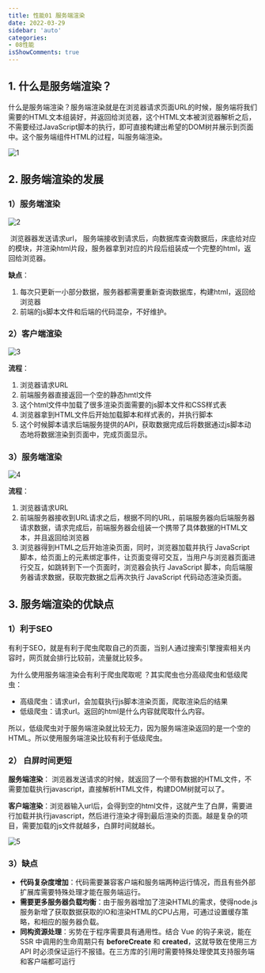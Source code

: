 ```yaml
---
title: 性能01 服务端渲染
date: 2022-03-29
sidebar: 'auto'
categories:
- 08性能
isShowComments: true
---
```




## 1. 什么是服务端渲染？

​	什么是服务端渲染？服务端渲染就是在浏览器请求页面URL的时候，服务端将我们需要的HTML文本组装好，并返回给浏览器，这个HTML文本被浏览器解析之后，不需要经过JavaScript脚本的执行，即可直接构建出希望的DOM树并展示到页面中。这个服务端组件HTML的过程，叫服务端渲染。

![1](https://gitee.com/ljcdzh/my_pic/raw/master/img/202203311833029.webp)

## 2. 服务端渲染的发展

### 1）服务端渲染

![2](https://gitee.com/ljcdzh/my_pic/raw/master/img/202203311946660.webp)

​	浏览器器发送请求url， 服务端接收到请求后，向数据库查询数据后，床底给对应的模块，并渲染html片段，服务器拿到对应的片段后组装成一个完整的html，返回给浏览器。 

**缺点**：

1. 每次只更新一小部分数据，服务器都需要重新查询数据库，构建html，返回给浏览器
2. 前端的js脚本文件和后端的代码混杂，不好维护。



### 2）客户端渲染

![3](https://gitee.com/ljcdzh/my_pic/raw/master/img/202203311946856.webp)

**流程**：

1. 浏览器请求URL
2. 前端服务器直接返回一个空的静态hmtl文件
3. 这个html文件中加载了很多渲染页面需要的js脚本文件和CSS样式表
4. 浏览器拿到HTML文件后开始加载脚本和样式表的，并执行脚本
5. 这个时候脚本请求后端服务提供的API，获取数据完成后将数据通过js脚本动态地将数据渲染到页面中，完成页面显示。



### 3）服务端渲染

![4](https://gitee.com/ljcdzh/my_pic/raw/master/img/202203311946192.webp)

**流程**：

1. 浏览器请求URL
2. 前端服务器接收到URL请求之后，根据不同的URL，前端服务器向后端服务器请求数据，请求完成后，前端服务器会组装一个携带了具体数据的HTML文本，并且返回给浏览器
3. 浏览器得到HTML之后开始渲染页面，同时，浏览器加载并执行 JavaScript 脚本，给页面上的元素绑定事件，让页面变得可交互，当用户与浏览器页面进行交互，如跳转到下一个页面时，浏览器会执行 JavaScript 脚本，向后端服务器请求数据，获取完数据之后再次执行 JavaScript 代码动态渲染页面。





## 3. 服务端渲染的优缺点

### 1）利于SEO

​	有利于SEO，就是有利于爬虫爬取自己的页面，当别人通过搜索引擎搜索相关内容时，网页就会排行比较前，流量就比较多。

​	为什么使用服务端渲染会有利于爬虫爬取呢 ？其实爬虫也分高级爬虫和低级爬虫：

- 高级爬虫：请求url，会加载执行js脚本渲染页面，爬取渲染后的结果
- 低级爬虫：请求url。返回的html是什么内容就爬取什么内容。

所以，低级爬虫对于服务端渲染就比较无力，因为服务端渲染返回的是一个空的HTML。所以使用服务端渲染比较有利于低级爬虫。



### 2） 白屏时间更短

**服务端渲染**： 浏览器发送请求的时候，就返回了一个带有数据的HTML文件，不需要加载执行javascript，直接解析HTML文件，构建DOM树就可以了。

**客户端渲染**：浏览器输入url后，会得到空的html文件，这就产生了白屏，需要进行加载并执行javascript，然后进行渲染才得到最后渲染的页面。越是复杂的项目，需要加载的js文件就越多，白屏时间就越长。

![5](https://gitee.com/ljcdzh/my_pic/raw/master/img/202203311910304.webp)

### 3）缺点

- **代码复杂度增加**：代码需要兼容客户端和服务端两种运行情况，而且有些外部扩展库需要特殊处理才能在服务端运行。
- **需要更多服务器负载均衡**：由于服务器增加了渲染HTML的需求，使得node.js服务新增了获取数据获取的IO和渲染HTML的CPU占用，可通过设置缓存策略，和相应的服务器负载。
- **同构资源处理**：劣势在于程序需要具有通用性。结合 Vue 的钩子来说，能在 SSR 中调用的生命周期只有 **beforeCreate** 和 **created**，这就导致在使用三方 API 时必须保证运行不报错。在三方库的引用时需要特殊处理使其支持服务端和客户端都可运行

